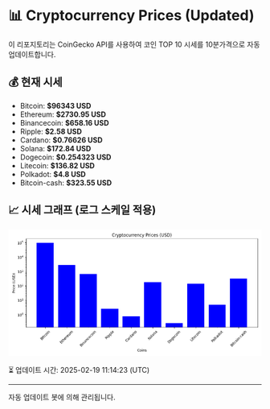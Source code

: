 
# 📊 Cryptocurrency Prices (Updated)

이 리포지토리는 CoinGecko API를 사용하여 코인 TOP 10 시세를 10분가격으로 자동 업데이트합니다.

## 💰 현재 시세
- Bitcoin: **$96343 USD**
- Ethereum: **$2730.95 USD**
- Binancecoin: **$658.16 USD**
- Ripple: **$2.58 USD**
- Cardano: **$0.76626 USD**
- Solana: **$172.84 USD**
- Dogecoin: **$0.254323 USD**
- Litecoin: **$136.82 USD**
- Polkadot: **$4.8 USD**
- Bitcoin-cash: **$323.55 USD**

## 📈 시세 그래프 (로그 스케일 적용)
![Crypto Prices](crypto_prices.png)

⏳ 업데이트 시간: 2025-02-19 11:14:23 (UTC)

---
자동 업데이트 봇에 의해 관리됩니다.
